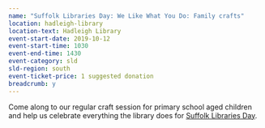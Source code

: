 ```yaml
---
name: "Suffolk Libraries Day: We Like What You Do: Family crafts"
location: hadleigh-library
location-text: Hadleigh Library
event-start-date: 2019-10-12
event-start-time: 1030
event-end-time: 1430
event-category: sld
sld-region: south
event-ticket-price: 1 suggested donation
breadcrumb: y
---
```


Come along to our regular craft session for primary school aged children and help us celebrate everything the library does for [Suffolk Libraries Day](/suffolk-libraries-day/).
